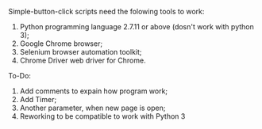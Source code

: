 Simple-button-click scripts need the folowing tools to work:

1. Python programming language 2.7.11 or above (dosn't work with python 3);
2. Google Chrome browser;
3. Selenium browser automation toolkit;
4. Chrome Driver web driver for Chrome.

To-Do:

1. Add comments to expain how program work;
2. Add Timer;
3. Another parameter, when new page is open;
4.  Reworking to be compatible to work with Python 3
